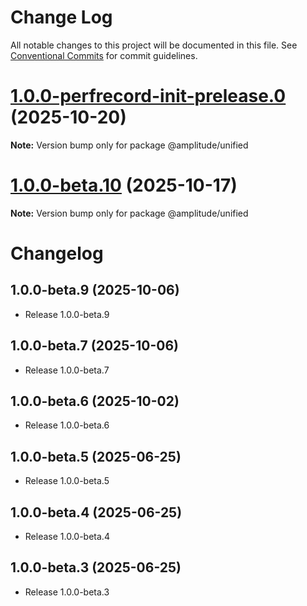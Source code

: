 # Change Log

All notable changes to this project will be documented in this file.
See [Conventional Commits](https://conventionalcommits.org) for commit guidelines.

# [1.0.0-perfrecord-init-prelease.0](https://github.com/amplitude/Amplitude-TypeScript/compare/@amplitude/unified@1.0.0-beta.10...@amplitude/unified@1.0.0-perfrecord-init-prelease.0) (2025-10-20)

**Note:** Version bump only for package @amplitude/unified





# [1.0.0-beta.10](https://github.com/amplitude/Amplitude-TypeScript/compare/@amplitude/unified@1.0.0-beta.9...@amplitude/unified@1.0.0-beta.10) (2025-10-17)

**Note:** Version bump only for package @amplitude/unified





# Changelog

## 1.0.0-beta.9 (2025-10-06)

- Release 1.0.0-beta.9


## 1.0.0-beta.7 (2025-10-06)

- Release 1.0.0-beta.7


## 1.0.0-beta.6 (2025-10-02)

- Release 1.0.0-beta.6


## 1.0.0-beta.5 (2025-06-25)

- Release 1.0.0-beta.5


## 1.0.0-beta.4 (2025-06-25)

- Release 1.0.0-beta.4


## 1.0.0-beta.3 (2025-06-25)

- Release 1.0.0-beta.3
